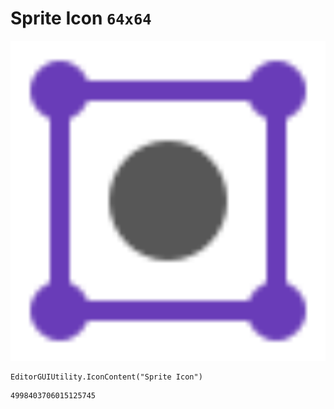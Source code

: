 # Sprite Icon `64x64`
<img src="/img/Sprite%20Icon.png" width=512 height=512>

``` CSharp
EditorGUIUtility.IconContent("Sprite Icon")
```
```
4998403706015125745
```

